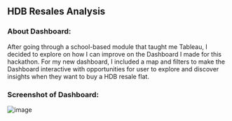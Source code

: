 ## HDB Resales Analysis

### About Dashboard:
After going through a school-based module that taught me Tableau, I decided to explore on how I can improve on the Dashboard I made for this hackathon. For my new dashboard, I included a map and filters to make the Dashboard interactive with opportunities for user to explore and discover insights when they want to buy a HDB resale flat.

### Screenshot of Dashboard:
![image](https://github.com/Javen05/Tableau-Hackathon/assets/107395637/ee47ad48-9e76-483a-971e-dbe2a5483139)
